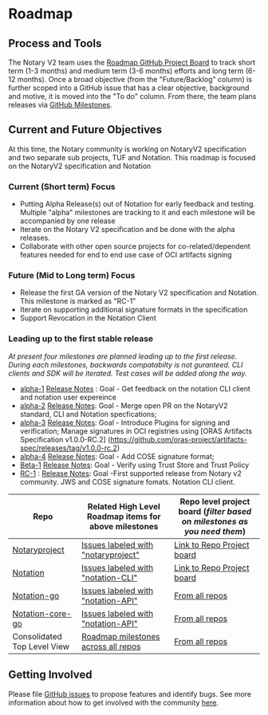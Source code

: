 # Roadmap
## Process and Tools
The Notary V2 team uses the [Roadmap GitHub Project Board](https://github.com/iamsamirzon/roadmap/projects/1) to track short term (1-3 months) and medium term (3-6 months) efforts and long term (6-12 months). Once a broad objective (from the "Future/Backlog" column) is further scoped into a GitHub issue that has a clear objective, background and motive, it is moved into the "To do" column. From there, the team plans releases via [GitHub Milestones](https://github.com/iamsamirzon/roadmap/milestones).

## Current and Future Objectives
At this time, the Notary community is working on NotaryV2 specification  and two separate sub projects, TUF and Notation. This roadmap is focused  on the NotaryV2 specification  and Notation

### Current (Short term) Focus
- Putting Alpha Release(s) out of Notation for early feedback and testing. Multiple "alpha" milestones are tracking to it and each milestone will be accompanied by one release
- Iterate on the Notary V2 specification and be done with the alpha releases. 
- Collaborate with other open source projects for co-related/dependent features needed for end to end use case of OCI artifacts signing

### Future (Mid to Long term) Focus
- Release the first GA version of the Notary V2 specification and Notation. This milestone is marked as "RC-1"
- Iterate on supporting additional signature formats in the specification
- Support Revocation in the Notation Client

### Leading up to the first stable release
*At present four milestones are planned leading up to the first release. During each milestones, backwards compatabilty is not guranteed. CLI clients and SDK will be iterated. Test cases will be added along the way.*
- [alpha-1](https://github.com/iamsamirzon/roadmap/projects/1?card_filter_query=milestone%3Aalpha-1) [Release Notes](https://github.com/notaryproject/roadmap/blob/main/RELEASENOTES/v2.0.0.alpha-1.MD) : Goal - Get feedback on the notation CLI client and notation user expereince
- [alpha-2](https://github.com/iamsamirzon/roadmap/projects/1?card_filter_query=milestone%3Aalpha-2) [Release Notes](https://github.com/notaryproject/roadmap/blob/main/RELEASENOTES/v2.0.0.alpha-2.MD): Goal - Merge open PR on the NotaryV2 standard, CLI and Notation specfications; 
- [alpha-3](https://github.com/iamsamirzon/roadmap/projects/1?card_filter_query=milestone%3Aalpha-3)  [Release Notes](https://github.com/notaryproject/roadmap/blob/main/RELEASENOTES/v2.0.0.alpha-3.MD):  Goal - Introduce Plugins for signing and verification; Manage signatures in OCI registries using [ORAS Artifacts Specification v1.0.0-RC.2] (https://github.com/oras-project/artifacts-spec/releases/tag/v1.0.0-rc.2)
- [alpha-4](https://github.com/iamsamirzon/roadmap/projects/1?card_filter_query=milestone%3Aalpha-4) [Release Notes](https://github.com/notaryproject/roadmap/blob/main/RELEASENOTES/v2.0.0.alpha-4.MD): Goal - Add COSE signature format; 
- [Beta-1](https://github.com/iamsamirzon/roadmap/projects/1?card_filter_query=milestone%3ABeta-1) [Release Notes](https://github.com/notaryproject/roadmap/blob/main/RELEASENOTES/v2.0.0.Beta-1.MD): Goal - Verify using Trust Store and Trust Policy 
- [RC-1](https://github.com/iamsamirzon/roadmap/projects/1?card_filter_query=milestone%3ARC-1)    : [Release Notes](https://github.com/notaryproject/roadmap/blob/main/RELEASENOTES/v2.0.0.RC-1.MD): Goal -First supported release from Notary v2 community. JWS and COSE signature fomats. Notation CLI client. 

| Repo | Related High Level Roadmap items for above milestones  | Repo level project board (*filter based on milestones as you need them*)  |
|------|-----------------------------------------------------------|--------------------------------------------------|
|[Notaryproject](https://github.com/notaryproject/notaryproject)| [Issues labeled with "notaryproject"](https://github.com/iamsamirzon/roadmap/projects/1?card_filter_query=label%3Anotaryproject) | [Link to Repo Project board](https://github.com/notaryproject/notaryproject/projects/9)|
|[Notation](https://github.com/notaryproject/notation)| [Issues labeled with "notation-CLI"](https://github.com/iamsamirzon/roadmap/projects/1?card_filter_query=label%3Anotation-CLI) | [Link to Repo Project board](https://github.com/notaryproject/notation/projects/2)|
|[Notation-go](https://github.com/notaryproject/notation-go)| [Issues labeled with "notation-API"](https://github.com/iamsamirzon/roadmap/projects/1?card_filter_query=label%3Anotation-API) | [From all repos](https://github.com/orgs/notaryproject/projects/10)|
|[Notation-core-go](https://github.com/notaryproject/notation-core-go)| [Issues labeled with "notation-API"](https://github.com/iamsamirzon/roadmap/projects/1?card_filter_query=label%3Anotation-API) | [From all repos](https://github.com/orgs/notaryproject/projects/10)|
| Consolidated Top Level View  | [Roadmap milestones across all repos](https://github.com/iamsamirzon/roadmap/projects/1) | [From all repos](https://github.com/orgs/notaryproject/projects/10) |

## Getting Involved

Please file [GitHub issues](https://github.com/notaryproject/notaryproject/issues) to propose features and identify bugs. See more information about how to get involved with the community [here](https://github.com/notaryproject).

